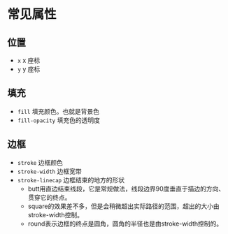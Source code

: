# 常见属性
## 位置
* `x` x 座标
* `y` y 座标

## 填充
* `fill` 填充颜色。也就是背景色
* `fill-opacity` 填充色的透明度

## 边框
* `stroke` 边框颜色
* `stroke-width` 边框宽带
* `stroke-linecap` 边框结束的地方的形状
  * butt用直边结束线段，它是常规做法，线段边界90度垂直于描边的方向、贯穿它的终点。
  * square的效果差不多，但是会稍微超出实际路径的范围，超出的大小由stroke-width控制。
  * round表示边框的终点是圆角，圆角的半径也是由stroke-width控制的。